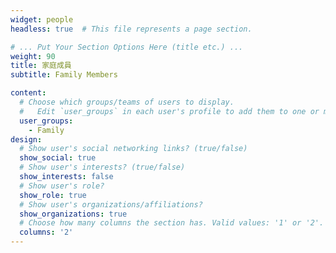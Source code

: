 ```yaml
---
widget: people
headless: true  # This file represents a page section.

# ... Put Your Section Options Here (title etc.) ...
weight: 90
title: 家庭成員
subtitle: Family Members

content:
  # Choose which groups/teams of users to display.
  #   Edit `user_groups` in each user's profile to add them to one or more of these groups.
  user_groups:
    - Family
design:
  # Show user's social networking links? (true/false)
  show_social: true
  # Show user's interests? (true/false)
  show_interests: false
  # Show user's role?
  show_role: true
  # Show user's organizations/affiliations?
  show_organizations: true
  # Choose how many columns the section has. Valid values: '1' or '2'.
  columns: '2'
---
```

